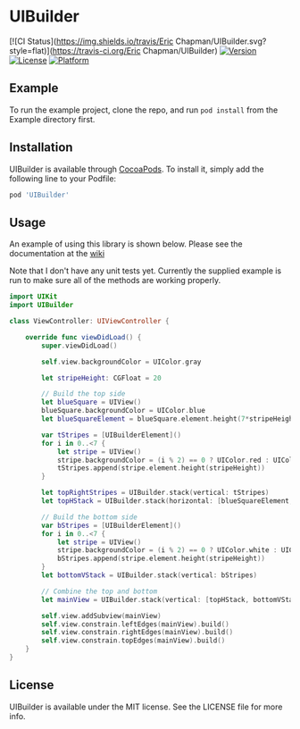 # UIBuilder

[![CI Status](https://img.shields.io/travis/Eric Chapman/UIBuilder.svg?style=flat)](https://travis-ci.org/Eric Chapman/UIBuilder)
[![Version](https://img.shields.io/cocoapods/v/UIBuilder.svg?style=flat)](https://cocoapods.org/pods/UIBuilder)
[![License](https://img.shields.io/cocoapods/l/UIBuilder.svg?style=flat)](https://cocoapods.org/pods/UIBuilder)
[![Platform](https://img.shields.io/cocoapods/p/UIBuilder.svg?style=flat)](https://cocoapods.org/pods/UIBuilder)

## Example

To run the example project, clone the repo, and run `pod install` from the Example directory first.


## Installation

UIBuilder is available through [CocoaPods](https://cocoapods.org). To install
it, simply add the following line to your Podfile:

```ruby
pod 'UIBuilder'
```

## Usage

An example of using this library is shown below.  Please see the documentation at the 
[wiki](https://github.com/e2technologies/UIBuilder-swift/wiki)

Note that I don't have any unit tests yet.  Currently the supplied example is run to make sure all of the methods are
working properly.

```swift
import UIKit
import UIBuilder

class ViewController: UIViewController {

    override func viewDidLoad() {
        super.viewDidLoad()

        self.view.backgroundColor = UIColor.gray

        let stripeHeight: CGFloat = 20

        // Build the top side
        let blueSquare = UIView()
        blueSquare.backgroundColor = UIColor.blue
        let blueSquareElement = blueSquare.element.height(7*stripeHeight).width(7*stripeHeight).halign(.left).valign(.top)

        var tStripes = [UIBuilderElement]()
        for i in 0..<7 {
            let stripe = UIView()
            stripe.backgroundColor = (i % 2) == 0 ? UIColor.red : UIColor.white
            tStripes.append(stripe.element.height(stripeHeight))
        }

        let topRightStripes = UIBuilder.stack(vertical: tStripes)
        let topHStack = UIBuilder.stack(horizontal: [blueSquareElement, topRightStripes])

        // Build the bottom side
        var bStripes = [UIBuilderElement]()
        for i in 0..<7 {
            let stripe = UIView()
            stripe.backgroundColor = (i % 2) == 0 ? UIColor.white : UIColor.red
            bStripes.append(stripe.element.height(stripeHeight))
        }
        let bottomVStack = UIBuilder.stack(vertical: bStripes)

        // Combine the top and bottom
        let mainView = UIBuilder.stack(vertical: [topHStack, bottomVStack]).build()

        self.view.addSubview(mainView)
        self.view.constrain.leftEdges(mainView).build()
        self.view.constrain.rightEdges(mainView).build()
        self.view.constrain.topEdges(mainView).build()
    }
}
```

## License

UIBuilder is available under the MIT license. See the LICENSE file for more info.
